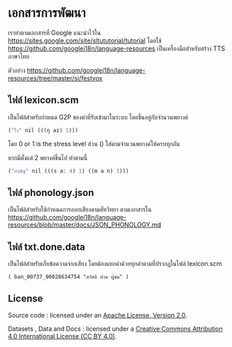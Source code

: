 # เอกสารการพัฒนา

เราทำตามเอกสารที่ Google แนะนำไว้ใน https://sites.google.com/site/sltututorial/tutorial โดยใช้ https://github.com/googlei18n/language-resources เป็นเครื่องมือสำหรับสร้าง TTS ภาษาไทย

ตัวอย่าง https://github.com/googlei18n/language-resources/tree/master/si/festvox

## ไฟล์ lexicon.scm

เป็นไฟล์สำหรับกำหนด G2P ของคำที่รับเข้ามาในระบบ โดยขึ้นอยู่กับจำนวนพยางค์

```scheme
("ไง" nil (((ŋ aɪ) 1)))
```

โดย 0 or 1 is the stress level ส่วน () ใส่ตามจำนวนพยางค์ให้ครบทุกอัน

หากมีตั้งแต่ 2 พยางค์ขึ้นไป ทำตามนี้

```scheme
("สามัญ" nil (((s aː 4) 1) ((m a n) 1)))
```

## ไฟล์ phonology.json

เป็นไฟล์สำหรับใช้กำหนดการออกเสียงตามสัทวิทยา ตามเอกสารใน https://github.com/googlei18n/language-resources/blob/master/docs/JSON_PHONOLOGY.md

## ไฟล์ txt.done.data

เป็นไฟล์สำหรับเก็บข้อความจากเสียง โดยต้องแยกคำด้วยทุกคำตามที่ปรากฎในไฟล์ lexicon.scm

```
( ban_00737_00028634754 "สวัสดี ท่าน ผู้ชม" )
```

## License

Source code : licensed under an [Apache License, Version 2.0](LICENSE).

Datasets , Data and Docs : licensed under a [Creative Commons Attribution 4.0 International License (CC BY 4.0)](http://creativecommons.org/licenses/by/4.0).
